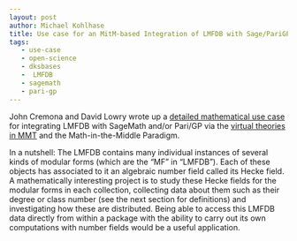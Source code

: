 ```yaml
---
layout: post
author: Michael Kohlhase
title: Use case for an MitM-based Integration of LMFDB with Sage/PariGP 
tags:
   - use-case
   - open-science
   - dksbases
   -  LMFDB
   - sagemath
   - pari-gp
---
```


John Cremona and David Lowry wrote up a [detailed mathematical use case](https://github.com/OpenDreamKit/OpenDreamKit/blob/master/WP6/usecase-notes/UseCaseHecke.pdf) for integrating LMFDB with SageMath and/or Pari/GP via the [virtual theories in MMT](https://github.com/OpenDreamKit/OpenDreamKit/blob/master/WP6/MACIS17-vt/crc.pdf) and the Math-in-the-Middle Paradigm.

In a nutshell: The LMFDB contains many individual instances of several kinds of modular forms (which are the “MF” in “LMFDB”). Each of these objects has associated to it an algebraic number field called its Hecke field. A mathematically interesting project is to study these Hecke fields for the modular forms in each collection, collecting data about them such as their degree or class number (see the next section for definitions) and investigating how these are distributed. Being able to access this LMFDB data directly from within a package with the ability to carry out its own computations with number fields would be a useful application.
